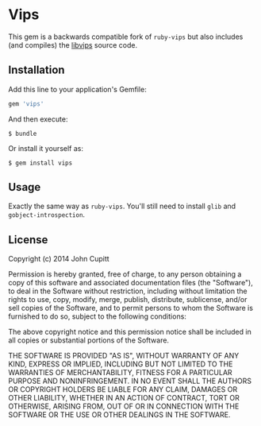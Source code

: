 # Vips

This gem is a backwards compatible fork of `ruby-vips` but also includes (and compiles) the [libvips] source code.

[libvips]: https://jcupitt.github.io/libvips

## Installation

Add this line to your application's Gemfile:

```ruby
gem 'vips'
```

And then execute:

	$ bundle

Or install it yourself as:

	$ gem install vips

## Usage

Exactly the same way as `ruby-vips`. You'll still need to install `glib` and `gobject-introspection`.

## License

Copyright (c) 2014 John Cupitt

Permission is hereby granted, free of charge, to any person obtaining
a copy of this software and associated documentation files (the
"Software"), to deal in the Software without restriction, including
without limitation the rights to use, copy, modify, merge, publish,
distribute, sublicense, and/or sell copies of the Software, and to
permit persons to whom the Software is furnished to do so, subject to
the following conditions:

The above copyright notice and this permission notice shall be
included in all copies or substantial portions of the Software.

THE SOFTWARE IS PROVIDED "AS IS", WITHOUT WARRANTY OF ANY KIND,
EXPRESS OR IMPLIED, INCLUDING BUT NOT LIMITED TO THE WARRANTIES OF
MERCHANTABILITY, FITNESS FOR A PARTICULAR PURPOSE AND
NONINFRINGEMENT. IN NO EVENT SHALL THE AUTHORS OR COPYRIGHT HOLDERS BE
LIABLE FOR ANY CLAIM, DAMAGES OR OTHER LIABILITY, WHETHER IN AN ACTION
OF CONTRACT, TORT OR OTHERWISE, ARISING FROM, OUT OF OR IN CONNECTION
WITH THE SOFTWARE OR THE USE OR OTHER DEALINGS IN THE SOFTWARE.
